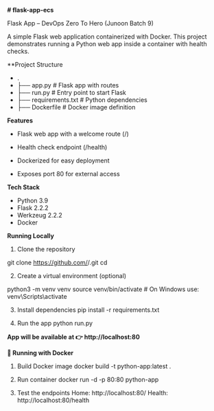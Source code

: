**# flask-app-ecs**

Flask App – DevOps Zero To Hero (Junoon Batch 9)

A simple Flask web application containerized with Docker.
This project demonstrates running a Python web app inside a container with health checks.

**Project Structure

- .
- ├── app.py             # Flask app with routes
- ├── run.py             # Entry point to start Flask
- ├── requirements.txt   # Python dependencies
- ├── Dockerfile         # Docker image definition

**Features**

-  Flask web app with a welcome route (/)

-  Health check endpoint (/health)

-  Dockerized for easy deployment

-  Exposes port 80 for external access


**Tech Stack**

- Python 3.9
- Flask 2.2.2
- Werkzeug 2.2.2
- Docker


**Running Locally**

1. Clone the repository

git clone https://github.com/<your-username>/<your-repo>.git
cd <your-repo>

2. Create a virtual environment (optional)

python3 -m venv venv
source venv/bin/activate   # On Windows use: venv\Scripts\activate

3. Install dependencies
pip install -r requirements.txt

4. Run the app
python run.py


**App will be available at 👉 http://localhost:80**



**🐳 Running with Docker**

1. Build Docker image
docker build -t python-app:latest .

2. Run container
docker run -d -p 80:80 python-app

3. Test the endpoints
Home: http://localhost:80/
Health: http://localhost:80/health

